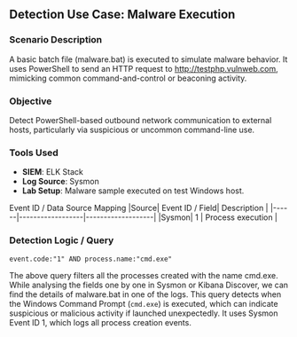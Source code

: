 ## Detection Use Case: Malware Execution

### Scenario Description
A basic batch file (malware.bat) is executed to simulate malware behavior. It uses PowerShell to send an HTTP request to http://testphp.vulnweb.com, mimicking common command-and-control or beaconing activity.

### Objective
Detect PowerShell-based outbound network communication to external hosts, particularly via suspicious or uncommon command-line use.

### Tools Used
- **SIEM**: ELK Stack
- **Log Source**: Sysmon
- **Lab Setup**: Malware sample executed on test Windows host.

Event ID / Data Source Mapping
|Source|	Event ID / Field|	   Description    |
|------|------------------|-------------------|
|Sysmon|	       1	      | Process execution |

### Detection Logic / Query
``` dsl
event.code:"1" AND process.name:"cmd.exe"
```
The above query filters all the processes created with the name cmd.exe. While analysing the fields one by one in Sysmon or Kibana Discover, we can find the details of malware.bat in one of the logs. This query detects when the Windows Command Prompt (`cmd.exe`) is executed, which can indicate suspicious or malicious activity if launched unexpectedly. It uses Sysmon Event ID 1, which logs all process creation events.

